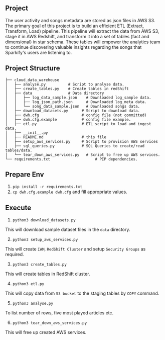 ## Project

The user activity and songs metadata are stored as json files in AWS S3. The primary goal of this project is to build an efficient ETL (Extract, Transform, Load) pipeline. This pipeline will extract the data from AWS S3, stage it in AWS Redshift, and transform it into a set of tables (fact and dimensional) in star schema. These tables will empower the analytics team to continue discovering valuable insights regarding the songs that Sparkify's users are listening to.

## Project Structure

```
├── cloud_data_warehouse
│   ├── analyse.py          # Script to analyse data.
│   ├── create_tables.py    # Create tables in redShift
│   ├── data                # Data directory
│   │   ├── log_data_sample.json    # Downloaded log_sample data.
│   │   ├── log_json_path.json      # Downloaded log_meta data.
│   │   └── song_data_sample.json   # Downloaded songs data.
│   ├── download_datasets.py      # Script to download data.
│   ├── dwh.cfg                   # config file (not committed)
│   ├── dwh.cfg.example           # config file example.
│   ├── etl.py                    # ETL script to load and ingest data.
│   ├── __init__.py
│   ├── README.md                 # this file
│   ├── setup_aws_services.py     # Script to provision AWS services
│   ├── sql_queries.py            # SQL Queries to create/read tables/data.
│   └── tear_down_aws_services.py   # Script to free up AWS services.
└── requirements.txt                    # PIP dependencies.
```

## Prepare Env

1. `pip install -r requirements.txt`
2. `cp dwh.cfg.example dwh.cfg` and fill appropriate values.

## Execute

1. `python3 download_datasets.py`

This will download sample dataset files in the `data` directory.

2. `python3 setup_aws_services.py`

This will create `IAM`, `RedShift Cluster` and setup `Security Groups` as required.

3. `python3 create_tables.py`

This will create tables in RedShift cluster.

4. `python3 etl.py`

This will copy data from `S3 bucket` to the staging tables by `COPY` command.

5. `python3 analyse.py`

To list number of rows, five most played articles etc.

6. `python3 tear_down_aws_services.py`

This will free up created AWS services.
